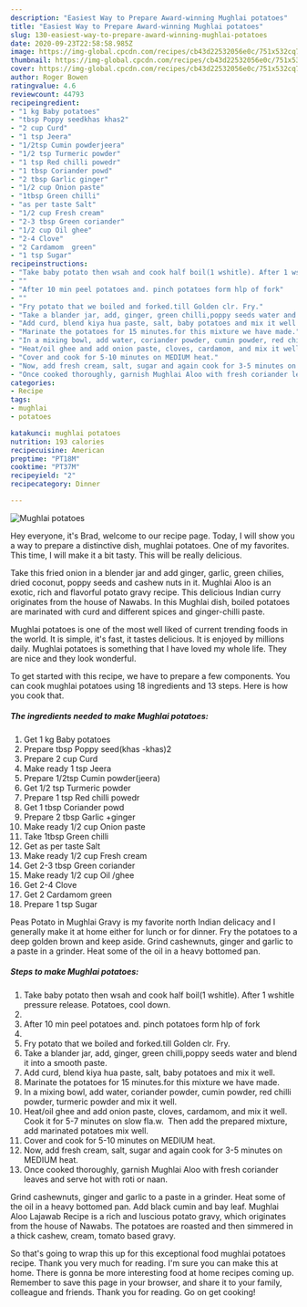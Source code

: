 ```yaml
---
description: "Easiest Way to Prepare Award-winning Mughlai potatoes"
title: "Easiest Way to Prepare Award-winning Mughlai potatoes"
slug: 130-easiest-way-to-prepare-award-winning-mughlai-potatoes
date: 2020-09-23T22:58:58.985Z
image: https://img-global.cpcdn.com/recipes/cb43d22532056e0c/751x532cq70/mughlai-potatoes-recipe-main-photo.jpg
thumbnail: https://img-global.cpcdn.com/recipes/cb43d22532056e0c/751x532cq70/mughlai-potatoes-recipe-main-photo.jpg
cover: https://img-global.cpcdn.com/recipes/cb43d22532056e0c/751x532cq70/mughlai-potatoes-recipe-main-photo.jpg
author: Roger Bowen
ratingvalue: 4.6
reviewcount: 44793
recipeingredient:
- "1 kg Baby potatoes"
- "tbsp Poppy seedkhas khas2"
- "2 cup Curd"
- "1 tsp Jeera"
- "1/2tsp Cumin powderjeera"
- "1/2 tsp Turmeric powder"
- "1 tsp Red chilli powedr"
- "1 tbsp Coriander powd"
- "2 tbsp Garlic ginger"
- "1/2 cup Onion paste"
- "1tbsp Green chilli"
- "as per taste Salt"
- "1/2 cup Fresh cream"
- "2-3 tbsp Green coriander"
- "1/2 cup Oil ghee"
- "2-4 Clove"
- "2 Cardamom  green"
- "1 tsp Sugar"
recipeinstructions:
- "Take baby potato then wsah and cook half boil(1 wshitle). After 1 wshitle pressure release. Potatoes, cool down."
- ""
- "After 10 min peel potatoes and. pinch potatoes form hlp of fork"
- ""
- "Fry potato that we boiled and forked.till Golden clr. Fry."
- "Take a blander jar, add, ginger, green chilli,poppy seeds water and blend it into a smooth paste."
- "Add curd, blend kiya hua paste, salt, baby potatoes and mix it well."
- "Marinate the potatoes for 15 minutes.for this mixture we have made."
- "In a mixing bowl, add water, coriander powder, cumin powder, red chilli powder, turmeric powder and mix it well."
- "Heat/oil ghee and add onion paste, cloves, cardamom, and mix it well. Cook it for 5-7 minutes on slow fla.w.  Then add the prepared mixture, add marinated potatoes mix well."
- "Cover and cook for 5-10 minutes on MEDIUM heat."
- "Now, add fresh cream, salt, sugar and again cook for 3-5 minutes on MEDIUM heat."
- "Once cooked thoroughly, garnish Mughlai Aloo with fresh coriander leaves and serve hot with roti or naan."
categories:
- Recipe
tags:
- mughlai
- potatoes

katakunci: mughlai potatoes 
nutrition: 193 calories
recipecuisine: American
preptime: "PT18M"
cooktime: "PT37M"
recipeyield: "2"
recipecategory: Dinner

---
```



![Mughlai potatoes](https://img-global.cpcdn.com/recipes/cb43d22532056e0c/751x532cq70/mughlai-potatoes-recipe-main-photo.jpg)

Hey everyone, it's Brad, welcome to our recipe page. Today, I will show you a way to prepare a distinctive dish, mughlai potatoes. One of my favorites. This time, I will make it a bit tasty. This will be really delicious.

Take this fried onion in a blender jar and add ginger, garlic, green chilies, dried coconut, poppy seeds and cashew nuts in it. Mughlai Aloo is an exotic, rich and flavorful potato gravy recipe. This delicious Indian curry originates from the house of Nawabs. In this Mughlai dish, boiled potatoes are marinated with curd and different spices and ginger-chilli paste.

Mughlai potatoes is one of the most well liked of current trending foods in the world. It is simple, it's fast, it tastes delicious. It is enjoyed by millions daily. Mughlai potatoes is something that I have loved my whole life. They are nice and they look wonderful.


To get started with this recipe, we have to prepare a few components. You can cook mughlai potatoes using 18 ingredients and 13 steps. Here is how you cook that.

<!--inarticleads1-->

##### The ingredients needed to make Mughlai potatoes:

1. Get 1 kg Baby potatoes
1. Prepare tbsp Poppy seed(khas -khas)2
1. Prepare 2 cup Curd
1. Make ready 1 tsp Jeera
1. Prepare 1/2tsp Cumin powder(jeera)
1. Get 1/2 tsp Turmeric powder
1. Prepare 1 tsp Red chilli powedr
1. Get 1 tbsp Coriander powd
1. Prepare 2 tbsp Garlic +ginger
1. Make ready 1/2 cup Onion paste
1. Take 1tbsp Green chilli
1. Get as per taste Salt
1. Make ready 1/2 cup Fresh cream
1. Get 2-3 tbsp Green coriander
1. Make ready 1/2 cup Oil /ghee
1. Get 2-4 Clove
1. Get 2 Cardamom  green
1. Prepare 1 tsp Sugar


Peas Potato in Mughlai Gravy is my favorite north Indian delicacy and I generally make it at home either for lunch or for dinner. Fry the potatoes to a deep golden brown and keep aside. Grind cashewnuts, ginger and garlic to a paste in a grinder. Heat some of the oil in a heavy bottomed pan. 

<!--inarticleads2-->

##### Steps to make Mughlai potatoes:

1. Take baby potato then wsah and cook half boil(1 wshitle). After 1 wshitle pressure release. Potatoes, cool down.
1. 
1. After 10 min peel potatoes and. pinch potatoes form hlp of fork
1. 
1. Fry potato that we boiled and forked.till Golden clr. Fry.
1. Take a blander jar, add, ginger, green chilli,poppy seeds water and blend it into a smooth paste.
1. Add curd, blend kiya hua paste, salt, baby potatoes and mix it well.
1. Marinate the potatoes for 15 minutes.for this mixture we have made.
1. In a mixing bowl, add water, coriander powder, cumin powder, red chilli powder, turmeric powder and mix it well.
1. Heat/oil ghee and add onion paste, cloves, cardamom, and mix it well. Cook it for 5-7 minutes on slow fla.w.  Then add the prepared mixture, add marinated potatoes mix well.
1. Cover and cook for 5-10 minutes on MEDIUM heat.
1. Now, add fresh cream, salt, sugar and again cook for 3-5 minutes on MEDIUM heat.
1. Once cooked thoroughly, garnish Mughlai Aloo with fresh coriander leaves and serve hot with roti or naan.


Grind cashewnuts, ginger and garlic to a paste in a grinder. Heat some of the oil in a heavy bottomed pan. Add black cumin and bay leaf. Mughlai Aloo Lajawab Recipe is a rich and luscious potato gravy, which originates from the house of Nawabs. The potatoes are roasted and then simmered in a thick cashew, cream, tomato based gravy. 

So that's going to wrap this up for this exceptional food mughlai potatoes recipe. Thank you very much for reading. I'm sure you can make this at home. There is gonna be more interesting food at home recipes coming up. Remember to save this page in your browser, and share it to your family, colleague and friends. Thank you for reading. Go on get cooking!
